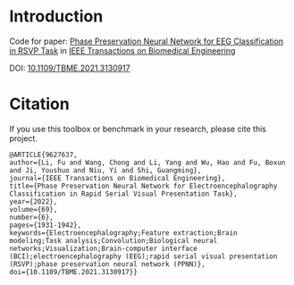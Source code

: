 # Introduction
Code for paper: [Phase Preservation Neural Network for EEG Classification in RSVP Task](https://ieeexplore.ieee.org/abstract/document/9627637) in [IEEE Transactions on Biomedical Engineering](https://www.embs.org/tbme/)

DOI: [10.1109/TBME.2021.3130917](https://doi.org/10.1109/TBME.2021.3130917)

# Citation

If you use this toolbox or benchmark in your research, please cite this project.


```
@ARTICLE{9627637,
author={Li, Fu and Wang, Chong and Li, Yang and Wu, Hao and Fu, Boxun and Ji, Youshuo and Niu, Yi and Shi, Guangming},
journal={IEEE Transactions on Biomedical Engineering}, 
title={Phase Preservation Neural Network for Electroencephalography Classification in Rapid Serial Visual Presentation Task}, 
year={2022},
volume={69},
number={6},
pages={1931-1942},
keywords={Electroencephalography;Feature extraction;Brain modeling;Task analysis;Convolution;Biological neural networks;Visualization;Brain-computer interface (BCI);electroencephalography (EEG);rapid serial visual presentation (RSVP);phase preservation neural network (PPNN)},
doi={10.1109/TBME.2021.3130917}}
```
